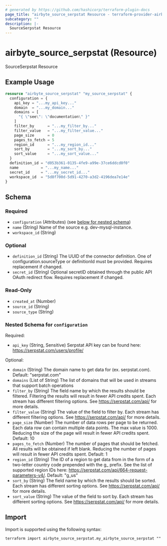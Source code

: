 ```yaml
---
# generated by https://github.com/hashicorp/terraform-plugin-docs
page_title: "airbyte_source_serpstat Resource - terraform-provider-airbyte"
subcategory: ""
description: |-
  SourceSerpstat Resource
---
```


# airbyte_source_serpstat (Resource)

SourceSerpstat Resource

## Example Usage

```terraform
resource "airbyte_source_serpstat" "my_source_serpstat" {
  configuration = {
    api_key = "...my_api_key..."
    domain  = "...my_domain..."
    domains = [
      "{ \"see\": \"documentation\" }"
    ]
    filter_by      = "...my_filter_by..."
    filter_value   = "...my_filter_value..."
    page_size      = 0
    pages_to_fetch = 5
    region_id      = "...my_region_id..."
    sort_by        = "...my_sort_by..."
    sort_value     = "...my_sort_value..."
  }
  definition_id = "d053b361-0135-4fe9-a99e-37ce6ddcd0f0"
  name          = "...my_name..."
  secret_id     = "...my_secret_id..."
  workspace_id  = "5d8f700d-5d91-4270-a3d2-4196dea7e14e"
}
```

<!-- schema generated by tfplugindocs -->
## Schema

### Required

- `configuration` (Attributes) (see [below for nested schema](#nestedatt--configuration))
- `name` (String) Name of the source e.g. dev-mysql-instance.
- `workspace_id` (String)

### Optional

- `definition_id` (String) The UUID of the connector definition. One of configuration.sourceType or definitionId must be provided. Requires replacement if changed.
- `secret_id` (String) Optional secretID obtained through the public API OAuth redirect flow. Requires replacement if changed.

### Read-Only

- `created_at` (Number)
- `source_id` (String)
- `source_type` (String)

<a id="nestedatt--configuration"></a>
### Nested Schema for `configuration`

Required:

- `api_key` (String, Sensitive) Serpstat API key can be found here: https://serpstat.com/users/profile/

Optional:

- `domain` (String) The domain name to get data for (ex. serpstat.com). Default: "serpstat.com"
- `domains` (List of String) The list of domains that will be used in streams that support batch operations
- `filter_by` (String) The field name by which the results should be filtered. Filtering the results will result in fewer API credits spent. Each stream has different filtering options. See https://serpstat.com/api/ for more details.
- `filter_value` (String) The value of the field to filter by. Each stream has different filtering options. See https://serpstat.com/api/ for more details.
- `page_size` (Number) The number of data rows per page to be returned. Each data row can contain multiple data points. The max value is 1000. Reducing the size of the page will result in fewer API credits spent. Default: 10
- `pages_to_fetch` (Number) The number of pages that should be fetched. All results will be obtained if left blank. Reducing the number of pages will result in fewer API credits spent. Default: 1
- `region_id` (String) The ID of a region to get data from in the form of a two-letter country code prepended with the g_ prefix. See the list of supported region IDs here: https://serpstat.com/api/664-request-parameters-v4/. Default: "g_us"
- `sort_by` (String) The field name by which the results should be sorted. Each stream has different sorting options. See https://serpstat.com/api/ for more details.
- `sort_value` (String) The value of the field to sort by. Each stream has different sorting options. See https://serpstat.com/api/ for more details.

## Import

Import is supported using the following syntax:

```shell
terraform import airbyte_source_serpstat.my_airbyte_source_serpstat ""
```
